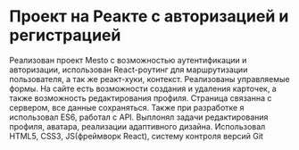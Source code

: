 # Проект на Реакте с авторизацией и регистрацией

Реализован проект Mesto с возможностью аутентификации и авторизации, использован React-роутинг для маршрутизации пользователя, а так же реакт-хуки, контекст. Реализованы управляемые формы. На сайте есть возможности создания и удаления карточек, а также возможность редактирования профиля. Страница связанна с сервером, все данные сохраняться. Также при разработке я использовал ES6, работал с API. Выплонял задачи редактирования профиля, аватара, реализации адаптивного дизайна. Использовал HTML5, CSS3, JS(фреймворк React), систему контроля версий Git 
